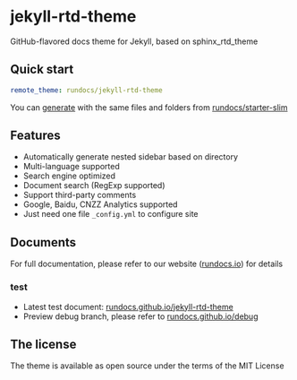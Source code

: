 # jekyll-rtd-theme

GitHub-flavored docs theme for Jekyll, based on sphinx_rtd_theme


## Quick start
```yml
remote_theme: rundocs/jekyll-rtd-theme
```
You can [generate](https://github.com/rundocs/starter-slim/generate) with the same files and folders from [rundocs/starter-slim](https://github.com/rundocs/starter-slim/)

## Features
- Automatically generate nested sidebar based on directory
- Multi-language supported
- Search engine optimized
- Document search (RegExp supported)
- Support third-party comments
- Google, Baidu, CNZZ Analytics supported
- Just need one file `_config.yml` to configure site

## Documents
For full documentation, please refer to our website ([rundocs.io](https://rundocs.io/)) for details

### test
- Latest test document: [rundocs.github.io/jekyll-rtd-theme](https://rundocs.github.io/jekyll-rtd-theme)
- Preview debug branch, please refer to [rundocs.github.io/debug](https://rundocs.github.io/debug)

## The license
The theme is available as open source under the terms of the MIT License

[repository]: https://github.com/rundocs/jekyll-rtd-theme
[rubygem]: https://rubygems.org/gems/jekyll-rtd-theme
[cdn]: https://cdn.jsdelivr.net/gh/rundocs/jekyll-rtd-theme/
[codefactor]: https://www.codefactor.io/repository/github/rundocs/jekyll-rtd-theme
[gitter]: https://gitter.im/rundocs/jekyll-rtd-theme?utm_source=badge&utm_medium=badge&utm_campaign=pr-badge&utm_content=badge
